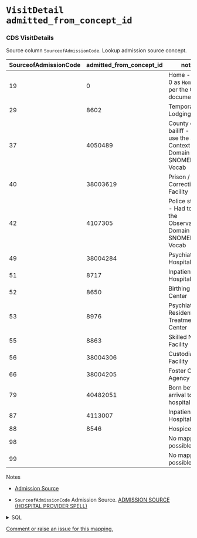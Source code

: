 # `VisitDetail` `admitted_from_concept_id`
### CDS VisitDetails
Source column  `SourceofAdmissionCode`.
Lookup admission source concept.


|SourceofAdmissionCode|admitted_from_concept_id|notes|
|------|-----|-----|
|19|0|Home - Used 0 as `Home` as per the OHDSI documentation|
|29|8602|Temporary Lodging|
|37|4050489|County court bailiff - Had to use the Social Context Domain and SNOMED Vocab|
|40|38003619|Prison / Correctional Facility|
|42|4107305|Police station - Had to use the Observation Domain and SNOMED Vocab|
|49|38004284|Psychiatric Hospital|
|51|8717|Inpatient Hospital|
|52|8650|Birthing Center|
|53|8976|Psychiatric Residential Treatment Center|
|55|8863|Skilled Nursing Facility|
|56|38004306|Custodial Care Facility|
|66|38004205|Foster Care Agency|
|79|40482051|Born before arrival to hospital|
|87|4113007|Inpatient Hospital|
|88|8546|Hospice|
|98||No mapping possible|
|99||No mapping possible|

Notes
* [Admission Source](https://www.datadictionary.nhs.uk/data_elements/admission_source__hospital_provider_spell_.html)

* `SourceofAdmissionCode` Admission Source. [ADMISSION SOURCE (HOSPITAL PROVIDER SPELL)](https://www.datadictionary.nhs.uk/data_elements/admission_source__hospital_provider_spell_.html)
<details>
<summary>SQL</summary>

```sql
;with RecordConnectionIdentifierNHSNumberCombination as (
	select
		distinct 
			l1.NHSNumber,
			l1.RecordConnectionIdentifier
	from omop_staging.cds_line01 l1
), RecordsWithVariableNhsNumber as (
select
	m1.RecordConnectionIdentifier
from RecordConnectionIdentifierNHSNumberCombination m1
	inner join RecordConnectionIdentifierNHSNumberCombination m2
		on m1.NHSNumber != m2.NHSNumber
where m1.RecordConnectionIdentifier = m2.RecordConnectionIdentifier
), VisitDetail as (
	select  
		distinct
    
			l1.NHSNumber,
			l5.HospitalProviderSpellNumber,

			case 
				when l5.AdmissionMethodCode in ('21','24') and l5.PatientClassification = 1 then 262 
				when l5.AdmissionMethodCode in ('21','24') then 9203
				when l5.PatientClassification in (1) then 9201
				when l4.LocationClass in ('02') then 581476
				else 9202
			end as VisitOccurrenceConceptId,    -- ""visit_concept_id""

			l1.RecordConnectionIdentifier,

			coalesce(l5.EpisodeStartDate, l5.StartDateHospitalProviderSpell, l1.CDSActivityDate) as VisitStartDate,  -- visit_start_date
			coalesce(l5.EpisodeStartTime, l5.StartTimeHospitalProviderSpell, '000000') as VisitStartTime,  -- visit_start_time

			coalesce(l5.EpisodeEndDate, l5.DischargeDateHospitalProviderSpell, l1.CDSActivityDate) as VisitEndDate,

			coalesce(l5.EpisodeEndTime, l5.DischargeTimeHospitalProviderSpell, '000000') as VisitEndTime,

			case 
				when l5.EpisodeEndDate is null and l5.DischargeDateHospitalProviderSpell is null and l5.PatientClassification = 1 then 32220
				else 32818
			end as VisitTypeConceptId,

			case 
				when l5.EpisodeEndDate is null and l5.DischargeDateHospitalProviderSpell is null and l5.PatientClassification = 1 then 2
				else 1
			end as RowPriority,

			l5.SourceofAdmissionCode,
			l5.DischargeDestinationCode
	from [omop_staging].[cds_line01] l1
		left join [omop_staging].[cds_line04] l4 
			on l1.MessageId = l4.MessageId -- Location Details
		left join [omop_staging].[cds_line05] l5 
			on l1.MessageId = l5.MessageId -- Hospital Provider Spell
		inner join dbo.Code c 
			on l1.ActivityTreatmentFunctionCode = c.Code
	where l1.CDSUpdateType = 9   -- New/Modification     (1 = Delete)
		and l1.NHSNumber is not null
		and c.CodeTypeId = 2 -- activity_treatment_function_code
		and not exists (select * from RecordsWithVariableNhsNumber rwvnn where rwvnn.RecordConnectionIdentifier = l1.RecordConnectionIdentifier)
), VisitDetailWithRank as (
	select
		*,
		row_number() over (partition by RecordConnectionIdentifier order by RowPriority asc) as RowRank
	from VisitDetail
)
select
	*
from VisitDetailWithRank
where RowRank = 1
		
	
```
</details>


[Comment or raise an issue for this mapping.](https://github.com/answerdigital/oxford-omop-data-mapper/issues/new?title=OMOP%20VisitDetail%20table%20admitted_from_concept_id%20field%20CDS%20VisitDetails%20mapping)
